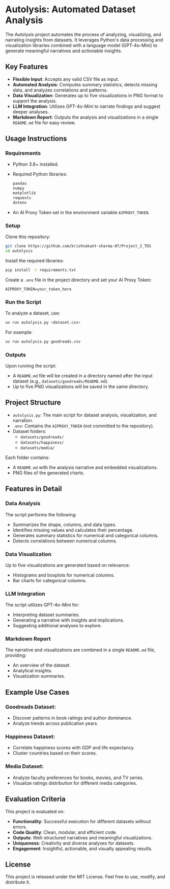 # Autolysis: Automated Dataset Analysis

The Autolysis project automates the process of analyzing, visualizing, and narrating insights from datasets. It leverages Python's data processing and visualization libraries combined with a language model (GPT-4o-Mini) to generate meaningful narratives and actionable insights.

## Key Features

- **Flexible Input**: Accepts any valid CSV file as input.
- **Automated Analysis**: Computes summary statistics, detects missing data, and analyzes correlations and patterns.
- **Data Visualization**: Generates up to five visualizations in PNG format to support the analysis.
- **LLM Integration**: Utilizes GPT-4o-Mini to narrate findings and suggest deeper analyses.
- **Markdown Report**: Outputs the analysis and visualizations in a single `README.md` file for easy review.

## Usage Instructions

### Requirements

- Python 3.8+ installed.
- Required Python libraries:

  ```bash
  pandas
  numpy
  matplotlib
  requests
  dotenv
  ```

- An AI Proxy Token set in the environment variable `AIPROXY_TOKEN`.

### Setup

Clone this repository:

```bash
git clone https://github.com/krishnakant-sharma-07/Project_2_TDS
cd autolysis
```

Install the required libraries:

```bash
pip install -r requirements.txt
```

Create a `.env` file in the project directory and set your AI Proxy Token:

```plaintext
AIPROXY_TOKEN=your_token_here
```

### Run the Script

To analyze a dataset, use:

```bash
uv run autolysis.py <dataset.csv>
```

For example:

```bash
uv run autolysis.py goodreads.csv
```

### Outputs

Upon running the script:

- A `README.md` file will be created in a directory named after the input dataset (e.g., `datasets/goodreads/README.md`).
- Up to five PNG visualizations will be saved in the same directory.

## Project Structure

- `autolysis.py`: The main script for dataset analysis, visualization, and narration.
- `.env`: Contains the `AIPROXY_TOKEN` (not committed to the repository).
- Dataset folders:
  - `datasets/goodreads/`
  - `datasets/happiness/`
  - `datasets/media/`

Each folder contains:

- A `README.md` with the analysis narrative and embedded visualizations.
- PNG files of the generated charts.

## Features in Detail

### Data Analysis

The script performs the following:

- Summarizes the shape, columns, and data types.
- Identifies missing values and calculates their percentage.
- Generates summary statistics for numerical and categorical columns.
- Detects correlations between numerical columns.

### Data Visualization

Up to five visualizations are generated based on relevance:

- Histograms and boxplots for numerical columns.
- Bar charts for categorical columns.

### LLM Integration

The script utilizes GPT-4o-Mini for:

- Interpreting dataset summaries.
- Generating a narrative with insights and implications.
- Suggesting additional analyses to explore.

### Markdown Report

The narrative and visualizations are combined in a single `README.md` file, providing:

- An overview of the dataset.
- Analytical insights.
- Visualization summaries.

## Example Use Cases

### Goodreads Dataset:

- Discover patterns in book ratings and author dominance.
- Analyze trends across publication years.

### Happiness Dataset:

- Correlate happiness scores with GDP and life expectancy.
- Cluster countries based on their scores.

### Media Dataset:

- Analyze faculty preferences for books, movies, and TV series.
- Visualize ratings distribution for different media categories.

## Evaluation Criteria

This project is evaluated on:

- **Functionality**: Successful execution for different datasets without errors.
- **Code Quality**: Clean, modular, and efficient code.
- **Outputs**: Well-structured narratives and meaningful visualizations.
- **Uniqueness**: Creativity and diverse analyses for datasets.
- **Engagement**: Insightful, actionable, and visually appealing results.

## License

This project is released under the MIT License. Feel free to use, modify, and distribute it.

